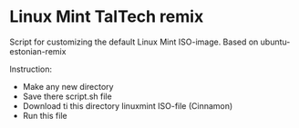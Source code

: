 Linux Mint TalTech remix
=============================

Script for customizing the default Linux Mint ISO-image. Based on ubuntu-estonian-remix

Instruction:
- Make any new directory
- Save there script.sh file
- Download ti this directory linuxmint ISO-file (Cinnamon)
- Run this file
 
